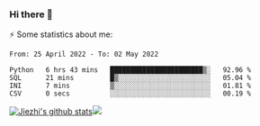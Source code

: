 ### Hi there 👋

⚡ Some statistics about me:


<!--START_SECTION:waka-->

```text
From: 25 April 2022 - To: 02 May 2022

Python   6 hrs 43 mins   ███████████████████████▒░   92.96 %
SQL      21 mins         █▒░░░░░░░░░░░░░░░░░░░░░░░   05.04 %
INI      7 mins          ▒░░░░░░░░░░░░░░░░░░░░░░░░   01.81 %
CSV      0 secs          ░░░░░░░░░░░░░░░░░░░░░░░░░   00.19 %
```

<!--END_SECTION:waka-->





[![Jiezhi's github stats](https://github-readme-stats.vercel.app/api?username=Jiezhi&show_icons=true)](https://github.com/Jiezhi/github-readme-stats)[![](https://stats.justsong.cn/api/leetcode/?username=Jiezhi)](https://leetcode.com/Jiezhi/) 
<!--
[![Top Langs](https://github-readme-stats.vercel.app/api/top-langs/?username=Jiezhi&hide=javascript,html)](https://github.com/Jiezhi/github-readme-stats)

**Jiezhi/Jiezhi** is a ✨ _special_ ✨ repository because its `README.md` (this file) appears on your GitHub profile.

Here are some ideas to get you started:

- 🔭 I’m currently working on ...
- 🌱 I’m currently learning ...
- 👯 I’m looking to collaborate on ...
- 🤔 I’m looking for help with ...
- 💬 Ask me about ...
- 📫 How to reach me: ...
- 😄 Pronouns: ...
- ⚡ Fun fact: ...
-->

